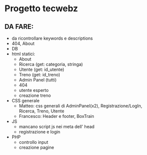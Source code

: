 # Progetto tecwebz
## DA FARE:
* da ricontrollare keywords e descriptions
* 404, About
* DB
* html statici:
  * About
  * Ricerca (get: categoria, stringa)
  * Utente (get: id_utente)
  * Treno (get: id_treno)
  * Admin Panel (tutti)
  * 404
  * utente esperto
  * creazione treno
* CSS generale
  * Matteo: css generali di AdminPanel(x2), Registrazione/LogIn, Ricerca, Treno, Utente
  * Francesco: Header e footer, BoxTrain
* JS
  * mancano script js nei meta dell' head
  * registrazione e login
* PHP
  * controllo input
  * creazione pagine
  